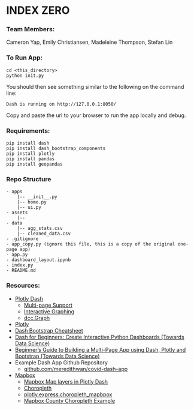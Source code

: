 # INDEX ZERO
### Team Members:
Cameron Yap, Emily Christiansen, Madeleine Thompson, Stefan Lin

### To Run App:
```
cd <this_directory>
python init.py
```
You should then see something similar to the following on the command line:
```
Dash is running on http://127.0.0.1:8050/
```
Copy and paste the url to your browser to run the app locally and debug.

### Requirements:
```
pip install dash
pip install dash_bootstrap_components
pip install plotly
pip install pandas
pip install geopandas
```

### Repo Structure
```
- apps
    |-- __init__.py
    |-- home.py
    |-- ui.py
- assets
    |-- 
- data
    |-- agg_stats.csv
    |-- cleaned_data.csv
- .gitignore
- app_copy.py (ignore this file, this is a copy of the original one-page app)
- app.py
- dashboard_layout.ipynb
- index.py
- README.md
```

### Resources:
- [Plotly Dash](https://dash.plotly.com/)
    - [Multi-page Support](https://dash.plotly.com/urls)
    - [Interactive Graphing](https://dash.plotly.com/interactive-graphing)
    - [dcc.Graph](https://dash.plotly.com/dash-core-components/graph)
- [Plotly](https://plotly.com/python/)
- [Dash Bootstrap Cheatsheet](https://dashcheatsheet.pythonanywhere.com/)
- [Dash for Beginners: Create Interactive Python Dashboards (Towards Data Science)](https://towardsdatascience.com/dash-for-beginners-create-interactive-python-dashboards-338bfcb6ffa4)
- [Beginner’s Guide to Building a Multi-Page App using Dash, Plotly and Bootstrap (Towards Data Science)](https://towardsdatascience.com/beginners-guide-to-building-a-multi-page-dashboard-using-dash-5d06dbfc7599)
- Example Dash App Github Repository
    - [github.com/meredithwan/covid-dash-app](https://github.com/meredithwan/covid-dash-app)
- [Mapbox](https://docs.mapbox.com/)
    - [Mapbox Map layers in Plotly Dash](https://plotly.com/python/mapbox-layers/)
    - [Choropleth](https://docs.mapbox.com/help/tutorials/choropleth-studio-gl-pt-1/)
    - [plotly.express.choropleth_mapbpox](https://plotly.github.io/plotly.py-docs/generated/plotly.express.choropleth_mapbox.html)
    - [Mapbox County Choropleth Example](https://plotly.com/python/mapbox-county-choropleth/)